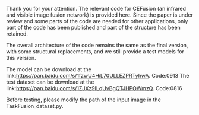 Thank you for your attention. The relevant code for CEFusion (an infrared and visible image fusion network) is provided here. Since the paper is under review and some parts of the code are needed for other applications, only part of the code has been published and part of the structure has been retained.

The overall architecture of the code remains the same as the final version, with some structural replacements, and we still provide a test models for this version.

The model can be download at the link:https://pan.baidu.com/s/1fzwU4HiL70ULLEZPRTyhwA. 
Code:0913
The test dataset can be download at the link:https://pan.baidu.com/s/1ZJXz9ILqUvBgQTJHPOWmzQ.
Code:0816

Before testing, please modify the path of the input image in the TaskFusion_dataset.py.
